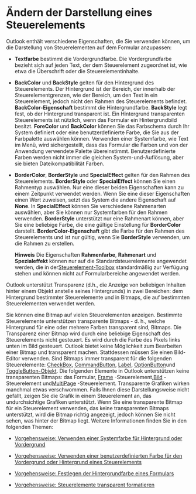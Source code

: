 
# Ändern der Darstellung eines Steuerelements

Outlook enthält verschiedene Eigenschaften, die Sie verwenden können, um die Darstellung von Steuerelementen auf dem Formular anzupassen:


-  **Textfarbe** bestimmt die Vordergrundfarbe. Die Vordergrundfarbe bezieht sich auf jeden Text, der dem Steuerelement zugeordnet ist, wie etwa die Überschrift oder die Steuerelementinhalte.
    
-  **BackColor** und **BackStyle** gelten für den Hintergrund des Steuerelements. Der Hintergrund ist der Bereich, der innerhalb der Steuerelementgrenzen, wie der Bereich, um den Text in ein Steuerelement, jedoch nicht den Rahmen des Steuerelements befindet. **BackColor-Eigenschaft** bestimmt die Hintergrundfarbe. **BackStyle** legt fest, ob der Hintergrund transparent ist. Ein Hintergrund transparenten Steuerelements ist nützlich, wenn das Formular ein Hintergrundbild besitzt. **ForeColor** und **BackColor** können Sie das Farbschema durch Ihr System definiert oder eine benutzerdefinierte Farbe, die Sie aus der Farbpalette auswählen können. Verwenden einer Systemfarbe, wie Text im Menü, wird sichergestellt, dass das Formular die Farben und von der Anwendung verwendete Palette übereinstimmt. Benutzerdefinierte Farben werden nicht immer die gleichen System-und-Auflösung, aber sie bieten Dateikompatibilität Farben.
    
-  **BorderColor**,  **BorderStyle** und **SpecialEffect** gelten für den Rahmen des Steuerelements. **BorderStyle** oder **SpecialEffect** können Sie einen Rahmentyp auswählen. Nur eine dieser beiden Eigenschaften kann zu einem Zeitpunkt verwendet werden. Wenn Sie eine dieser Eigenschaften einen Wert zuweisen, setzt das System die andere Eigenschaft auf **None**. In  **SpecialEffect** können Sie verschiedene Rahmenarten auswählen, aber Sie können nur Systemfarben für den Rahmen verwenden. **BorderStyle** unterstützt nur eine Rahmenart können, aber Sie eine beliebige Farbe, die eine gültige Einstellung für **BorderColor** darstellt. **BorderColor-Eigenschaft** gibt die Farbe für den Rahmen des Steuerelements und ist nur gültig, wenn Sie **BorderStyle** verwenden, um die Rahmen zu erstellen.
    
     **Hinweis**  Die Eigenschaften  **Rahmenfarbe**,  **Rahmenart** und **Spezialeffekt** können nur auf die Standardsteuerelemente angewendet werden, die in der[Steuerelement-Toolbox](0dac9ed6-d9d5-1c3b-cfd2-ce564e5dc6e2.md) standardmäßig zur Verfügung stehen und können nicht auf Formularbereiche angewendet werden.

Outlook unterstützt Transparenz (d.h., die Anzeige von beliebigen Inhalten hinter einem Objekt anstelle seines Hintergrunds) in zwei Bereichen: dem Hintergrund bestimmter Steuerelemente und in Bitmaps, die auf bestimmten Steuerelementen verwendet werden.

Sie können eine Bitmap auf vielen Steuerelementen anzeigen. Bestimmte Steuerelemente unterstützen transparente Bitmaps - d. h., welche Hintergrund für eine oder mehrere Farben transparent sind, Bitmaps. Die Transparenz einer Bitmap wird durch eine beliebige Eigenschaft des Steuerelements nicht gesteuert. Es wird durch die Farbe des Pixels links unten im Bild gesteuert. Outlook bietet keine Möglichkeit zum Bearbeiten einer Bitmap und transparent machen. Stattdessen müssen Sie einen Bild-Editor verwenden.
Sind Bitmaps immer transparent für die folgenden Steuerelemente: [CheckBox](1834855b-f96c-aaa1-24ce-81d1e4e4e1db.md), [CommandButton](bb2bcfaa-e7a5-cedc-2ed7-bcc17a4d8fb6.md), [Label](546cc9e1-90e9-3b29-88ac-02fcc75f8f29.md), [OptionButton](8009dd64-44b5-3b66-e8d4-e3535e014396.md)und [ToggleButton-Objekt](01ce5640-9f19-3c0e-1aa4-96d87074bf8b.md). Die folgenden Elemente in Outlook unterstützen keine transparenten Bitmaps: das Formular, [Frame](5fb494d3-8e00-852a-c361-0e99358b1ce8.md) -Steuerelement,[Bild](d2bcc281-6af0-5bbf-fa7f-ac581dbcf5dc.md) -Steuerelement und[MultiPage](ac0fa233-81fe-8a34-4113-6907c6d8f7e2.md) -Steuerelement.
Transparente Grafiken wirken manchmal etwas verschwommen. Falls Ihnen diese Darstellungsweise nicht gefällt, zeigen Sie die Grafik in einem Steuerelement an, das undurchsichtige Grafiken unterstützt. Wenn Sie eine transparente Bitmap für ein Steuerelement verwenden, das keine transparenten Bitmaps unterstützt, wird die Bitmap richtig angezeigt, jedoch können Sie nicht sehen, was hinter der Bitmap liegt.
Weitere Informationen finden Sie in den folgenden Themen:

- [Vorgehensweise: Verwenden einer Systemfarbe für Hintergrund oder Vordergrund](77dd2d09-5aba-3f30-7360-b6eda7e3a375.md)
    
- [Vorgehensweise: Verwenden einer benutzerdefinierten Farbe für den Vordergrund oder Hintergrund eines Steuerelements](25bd9ffc-ce15-5090-9b75-5b19c8ec8b5d.md)
    
- [Vorgehensweise: Festlegen der Hintergrundfarbe eines Formulars](e1af9e24-3038-dcfb-6a60-632b714f760f.md)
    
- [Vorgehensweise: Steuerelemente transparent formatieren](dc6abbe8-1c28-080b-bd20-80e13b04bdad.md)
    

